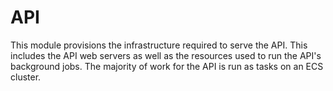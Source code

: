 # API

This module provisions the infrastructure required to serve the API. This
includes the API web servers as well as the resources used to run the API's
background jobs. The majority of work for the API is run as tasks on an ECS
cluster.
